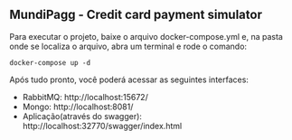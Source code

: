 ## MundiPagg - Credit card payment simulator

Para executar o projeto, baixe o arquivo docker-compose.yml e, na pasta onde se localiza o arquivo, abra um terminal e rode o comando:
```
docker-compose up -d
```
Após tudo pronto, você poderá acessar as seguintes interfaces:
- RabbitMQ: http://localhost:15672/
- Mongo: http://localhost:8081/
- Aplicação(através do swagger): http://localhost:32770/swagger/index.html
